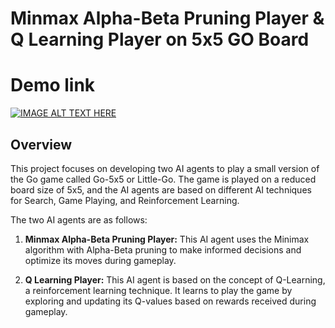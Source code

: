 # Minmax Alpha-Beta Pruning Player & Q Learning Player on 5x5 GO Board

# Demo link
[![IMAGE ALT TEXT HERE](https://img.youtube.com/vi/S2s8fQQk_NA/0.jpg)](https://youtu.be/S2s8fQQk_NA)  

## Overview

This project focuses on developing two AI agents to play a small version of the Go game called Go-5x5 or Little-Go. The game is played on a reduced board size of 5x5, and the AI agents are based on different AI techniques for Search, Game Playing, and Reinforcement Learning.

The two AI agents are as follows:

1. **Minmax Alpha-Beta Pruning Player:** This AI agent uses the Minimax algorithm with Alpha-Beta pruning to make informed decisions and optimize its moves during gameplay.

2. **Q Learning Player:** This AI agent is based on the concept of Q-Learning, a reinforcement learning technique. It learns to play the game by exploring and updating its Q-values based on rewards received during gameplay.
